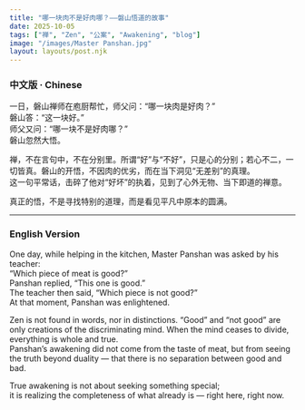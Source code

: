 ```yaml
---
title: "哪一块肉不是好肉哪？——磐山悟道的故事"
date: 2025-10-05
tags: ["禅", "Zen", "公案", "Awakening", "blog"]
image: "/images/Master Panshan.jpg"
layout: layouts/post.njk
---
```


### 中文版 · Chinese

一日，磐山禅师在庖厨帮忙，师父问：“哪一块肉是好肉？”  
磐山答：“这一块好。”  
师父又问：“哪一块不是好肉哪？”  
磐山忽然大悟。

禅，不在言句中，不在分别里。所谓“好”与“不好”，只是心的分别；若心不二，一切皆真。磐山的开悟，不因肉的优劣，而在当下洞见“无差别”的真理。  
这一句平常话，击碎了他对“好坏”的执着，见到了心外无物、当下即道的禅意。

真正的悟，不是寻找特别的道理，而是看见平凡中原本的圆满。

---

### English Version

One day, while helping in the kitchen, Master Panshan was asked by his teacher:  
“Which piece of meat is good?”  
Panshan replied, “This one is good.”  
The teacher then said, “Which piece is not good?”  
At that moment, Panshan was enlightened.

Zen is not found in words, nor in distinctions. “Good” and “not good” are only creations of the discriminating mind. When the mind ceases to divide, everything is whole and true.  
Panshan’s awakening did not come from the taste of meat, but from seeing the truth beyond duality — that there is no separation between good and bad.

True awakening is not about seeking something special;  
it is realizing the completeness of what already is — right here, right now.

